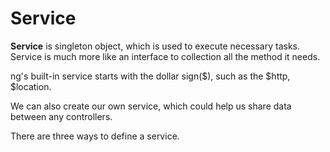# Service

**Service** is singleton object, which is used to execute necessary tasks. Service is much more like an interface to collection all the method it needs.

ng's built-in service starts with the dollar sign(\$),  such as the \$http, \$location.

We can also create our own service, which could help us share data between any controllers.

There are three ways to define a service.
